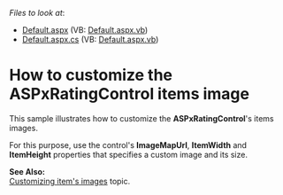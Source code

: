 <!-- default file list -->
*Files to look at*:

* [Default.aspx](./CS/WebSite/Default.aspx) (VB: [Default.aspx.vb](./VB/WebSite/Default.aspx.vb))
* [Default.aspx.cs](./CS/WebSite/Default.aspx.cs) (VB: [Default.aspx.vb](./VB/WebSite/Default.aspx.vb))
<!-- default file list end -->
# How to customize the ASPxRatingControl items image


<p>This sample illustrates how to customize the <strong>ASPxRatingControl</strong>'s items images.</p><p>For this purpose, use the control's <strong>ImageMapUrl</strong>, <strong>ItemWidth</strong> and <strong>ItemHeight</strong> properties that specifies a custom image and its size.</p><p><strong>See Also:</strong><br />
<a href="http://documentation.devexpress.com/#AspNet/CustomDocument6618">Customizing item's images</a> topic.</p>

<br/>


